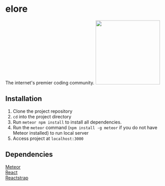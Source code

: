 # elore

The internet's premier coding community.
<img src="http://elore.io/img/gary.png" width="200px" height="200px" />

## Installation

1. Clone the project repository
2. `cd` into the project directory
3. Run `meteor npm install` to install all dependencies.
4. Run the `meteor` command (`npm install -g meteor` if you do not have Meteor installed) to run local server
5. Access project at `localhost:3000`

## Dependencies

[Meteor](https://www.meteor.com)  
[React](https://facebook.github.io/react/)  
[Reactstrap](https://reactstrap.github.io/)  
